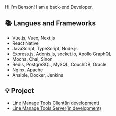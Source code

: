 Hi I'm Benson! I am a back-end Developer.

## 📚 Langues and Frameworks
- Vue.js, Vuex, Next.js
- React Native
- JavaScript, TypeScript, Node.js
- Express.js, Adonis.js, socket.io, Apollo GraphQL
- Mocha, Chai, Sinon
- Redis, PostgreSQL, MySQL, CouchDB, Oracle
- Nginx, Apache
- Ansible, Docker, Jenkins

## 💡 Project
- [Line Manage Tools Client(in development)](https://github.com/chi0307/line-manage-tools-client)
- [Line Manage Tools Server(in development)](https://github.com/chi0307/line-manage-tools-server)
